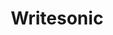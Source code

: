 ---
layout: aitool
title: Writesonic
siteurl: https://writesonic.com/
image: https://tipseason.com/assets/images/midjourney-series-tipseason.png
description: "A free stable diffusion API tool with many models to help implement generative AI into your app.
<br><br>Prodia is changing the game of AI integration in software applications by offering an easily accessible API for
image and music generation. Their mission to democratize AI has resulted in over one million API-generated creations
every week.
<br><br>Prodia's Stable Diffusion API is streamlined and user-friendly, eliminating the need for developers to handle
their own GPU infrastructure. With Prodia, the hassle of training AI models and managing GPU resources is a thing of the
past. Their powerful GPU resources do the heavy lifting, allowing developers to focus on bringing their AI vision to
life.
<br><br>To learn more about how Prodia can help make your AI dreams a reality, sign up and start building today."
tech: [Vue.js, Github Pages]
tags: [Programming, AI Tools, Blogging]
category: Writing
pricing: Free
featured: false
paidcustomer: false
---